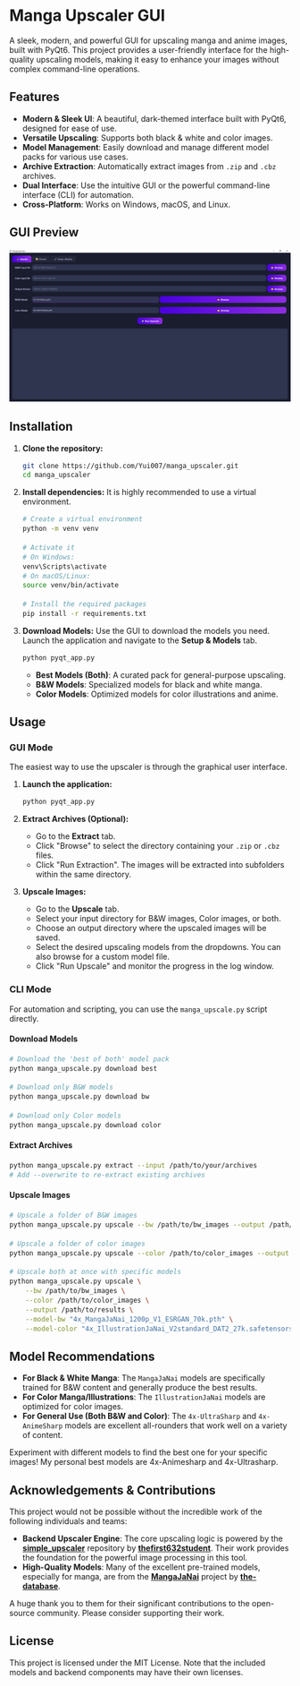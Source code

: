 #  Manga Upscaler GUI

A sleek, modern, and powerful GUI for upscaling manga and anime images, built with PyQt6. This project provides a user-friendly interface for the high-quality upscaling models, making it easy to enhance your images without complex command-line operations.

## Features

- **Modern & Sleek UI**: A beautiful, dark-themed interface built with PyQt6, designed for ease of use.
- **Versatile Upscaling**: Supports both black & white and color images.
- **Model Management**: Easily download and manage different model packs for various use cases.
- **Archive Extraction**: Automatically extract images from `.zip` and `.cbz` archives.
- **Dual Interface**: Use the intuitive GUI or the powerful command-line interface (CLI) for automation.
- **Cross-Platform**: Works on Windows, macOS, and Linux.

## GUI Preview

![Manga Upscaler GUI](GUI.PNG)

## Installation

1.  **Clone the repository:**
    ```bash
    git clone https://github.com/Yui007/manga_upscaler.git
    cd manga_upscaler
    ```

2.  **Install dependencies:**
    It is highly recommended to use a virtual environment.
    ```bash
    # Create a virtual environment
    python -m venv venv

    # Activate it
    # On Windows:
    venv\Scripts\activate
    # On macOS/Linux:
    source venv/bin/activate

    # Install the required packages
    pip install -r requirements.txt
    ```

3.  **Download Models:**
    Use the GUI to download the models you need. Launch the application and navigate to the **Setup & Models** tab.
    ```bash
    python pyqt_app.py
    ```
    - **Best Models (Both)**: A curated pack for general-purpose upscaling.
    - **B&W Models**: Specialized models for black and white manga.
    - **Color Models**: Optimized models for color illustrations and anime.

## Usage

### GUI Mode

The easiest way to use the upscaler is through the graphical user interface.

1.  **Launch the application:**
    ```bash
    python pyqt_app.py
    ```

2.  **Extract Archives (Optional):**
    - Go to the **Extract** tab.
    - Click "Browse" to select the directory containing your `.zip` or `.cbz` files.
    - Click "Run Extraction". The images will be extracted into subfolders within the same directory.

3.  **Upscale Images:**
    - Go to the **Upscale** tab.
    - Select your input directory for B&W images, Color images, or both.
    - Choose an output directory where the upscaled images will be saved.
    - Select the desired upscaling models from the dropdowns. You can also browse for a custom model file.
    - Click "Run Upscale" and monitor the progress in the log window.

### CLI Mode

For automation and scripting, you can use the `manga_upscale.py` script directly.

#### Download Models

```bash
# Download the 'best of both' model pack
python manga_upscale.py download best

# Download only B&W models
python manga_upscale.py download bw

# Download only Color models
python manga_upscale.py download color
```

#### Extract Archives

```bash
python manga_upscale.py extract --input /path/to/your/archives
# Add --overwrite to re-extract existing archives
```

#### Upscale Images

```bash
# Upscale a folder of B&W images
python manga_upscale.py upscale --bw /path/to/bw_images --output /path/to/results

# Upscale a folder of color images
python manga_upscale.py upscale --color /path/to/color_images --output /path/to/results

# Upscale both at once with specific models
python manga_upscale.py upscale \
    --bw /path/to/bw_images \
    --color /path/to/color_images \
    --output /path/to/results \
    --model-bw "4x_MangaJaNai_1200p_V1_ESRGAN_70k.pth" \
    --model-color "4x_IllustrationJaNai_V2standard_DAT2_27k.safetensors"
```

## Model Recommendations

-   **For Black & White Manga**: The `MangaJaNai` models are specifically trained for B&W content and generally produce the best results.
-   **For Color Manga/Illustrations**: The `IllustrationJaNai` models are optimized for color images.
-   **For General Use (Both B&W and Color)**: The `4x-UltraSharp` and `4x-AnimeSharp` models are excellent all-rounders that work well on a variety of content.

Experiment with different models to find the best one for your specific images!
My personal best models are 4x-Animesharp and 4x-Ultrasharp.

## Acknowledgements & Contributions

This project would not be possible without the incredible work of the following individuals and teams:

-   **Backend Upscaler Engine**: The core upscaling logic is powered by the **[simple_upscaler](https://github.com/thefirst632student/simple_upscaler)** repository by **[thefirst632student](https://github.com/thefirst632student)**. Their work provides the foundation for the powerful image processing in this tool.
-   **High-Quality Models**: Many of the excellent pre-trained models, especially for manga, are from the **[MangaJaNai](https://github.com/the-database/MangaJaNai)** project by **[the-database](https://github.com/the-database)**.

A huge thank you to them for their significant contributions to the open-source community. Please consider supporting their work.

## License

This project is licensed under the MIT License. Note that the included models and backend components may have their own licenses.